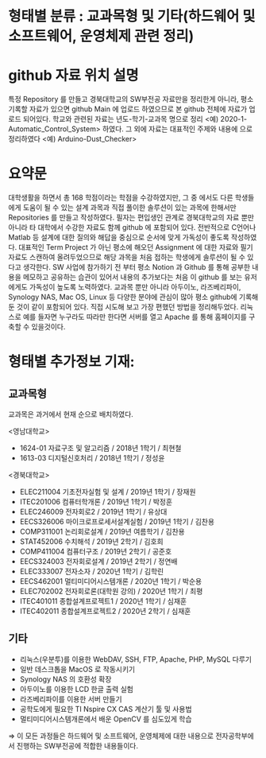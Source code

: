 # **형태별 분류 : 교과목형 및 기타(하드웨어 및 소프트웨어, 운영체제 관련 정리)**

# github 자료 위치 설명

특정 Repository 를 만들고 경북대학교의 SW부전공 자료만을 정리한게 아니라, 평소 기록할 자료가 있으면 github Main 에 업로드 하였으므로 본 github 전체에 자료가 업로드 되어있다. 학교와 관련된 자료는 년도-학기-교과목 명으로 정리 <예) 2020-1-Automatic_Control_System> 하였다. 그 외에 자료는 대표적인 주제와 내용에 으로 정리하였다 <예) Arduino-Dust_Checker>

# **요약문**

대학생활을 하면서 총 168 학점이라는 학점을 수강하였지만, 그 중 에서도 다른 학생들에게 도움이 될 수 있는 설계 과목과 직접 풀이한 솔루션이 있는 과목에 한해서만 Repositories 를 만들고 작성하였다. 필자는 편입생인 관계로 경북대학교의 자료 뿐만 아니라 타 대학에서 수강한 자료도 함께 github 에 포함되어 있다. 전반적으로 C언어나 Matlab 등 설계에 대한 질의와 해답을 중심으로 순서에 맞게 가독성이 좋도록 작성하였다. 대표적인 Term Project 가 아닌 평소에 해오던 Assignment 에 대한 자료와 필기자료도 스캔하여 올려두었으므로 해당 과목을 처음 접하는 학생에게 솔루션이 될 수 있다고 생각한다. SW 사업에 참가하기 전 부터 평소 Notion 과 Github 를 통해 공부한 내용을 메모하고 공유하는 습관이 있어서 내용의 추가보다는 처음 이 github 를 보는 유저에게도 가독성이 높도록 노력하였다. 교과목 뿐만 아니라 아두이노, 라즈베리파이, Synology NAS, Mac OS, Linux 등 다양한 분야에 관심이 많아 평소 github에 기록해둔 것이 같이 포함되어 있다. 직접 시도해 보고 가장 편했던 방법을 정리해두었다. 리눅스로 예를 들자면 누구라도 따라만 한다면 서버를 열고 Apache 를 통해 홈페이지를 구축할 수 있을것이다.

# **형태별 추가정보 기재:**

## **교과목형**

교과목은 과거에서 현재 순으로 배치하였다.

<영남대학교>

- 1624-01 자료구조 및 알고리즘 / 2018년 1학기 / 최현철
- 1613-03 디지털신호처리 / 2018년 1학기 / 정성윤

<경북대학교>

- ELEC211004 기초전자실험 및 설계 / 2019년 1학기 / 장재원
- ITEC201006 컴퓨터학개론 / 2019년 1학기 / 박정훈
- ELEC246009 전자회로2 / 2019년 1학기 / 유상대
- EECS326006 마이크로프로세서설계실험 / 2019년 1학기 / 김찬용
- COMP311001 논리회로설계 / 2019년 여름학기 / 김찬용
- STAT452006 수치해석 / 2019년 2학기 / 김호희
- COMP411004 컴퓨터구조 / 2019년 2학기 / 공준호
- EECS324003 전자회로설계 / 2019년 2학기 / 정연배
- ELEC333007 전자소자 / 2020년 1학기 / 김학린
- EECS462001 멀티미디어시스템개론 / 2020년 1학기 / 박순용
- ELEC702002 전자회로론(대학원 강의) / 2020년 1학기 / 최평
- ITEC401011 종합설계프로젝트1 / 2020년 1학기 / 심재훈
- ITEC402011 종합설계프로젝트2 / 2020년 2학기 / 심재훈

## **기타**

- 리눅스(우분투)를 이용한 WebDAV, SSH, FTP, Apache, PHP, MySQL 다루기
- 일반 데스크톱을 MacOS 로 작동시키기
- Synology NAS 의 호환성 확장
- 아두이노를 이용한 LCD 한글 출력 실험
- 라즈베리파이를 이용한 서버 만들기
- 공학도에게 필요한 TI Nspire CX CAS 계산기 툴 및 사용법
- 멀티미디어시스템개론에서 배운 OpenCV 를 심도있게 학습

⇒ 이 모든 과정들은 하드웨어 및 소프트웨어, 운영체제에 대한 내용으로 전자공학부에서 진행하는 SW부전공에 적합한 내용들이다.
